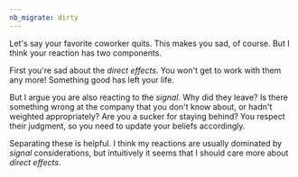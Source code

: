 ```yaml
---
nb_migrate: dirty
---
```


Let's say your favorite coworker quits. This makes you sad, of course. But I think your reaction has two components.

First you're sad about the *direct effects*. You won't get to work with them any more! Something good has left your life.

But I argue you are also reacting to the *signal*. Why did they leave? Is there something wrong at the company that you don't know about, or hadn't weighted appropriately? Are you a sucker for staying behind? You respect their judgment, so you need to update your beliefs accordingly.

Separating these is helpful. I think my reactions are usually dominated by *signal* considerations, but intuitively it seems that I should care more about *direct effects*.
